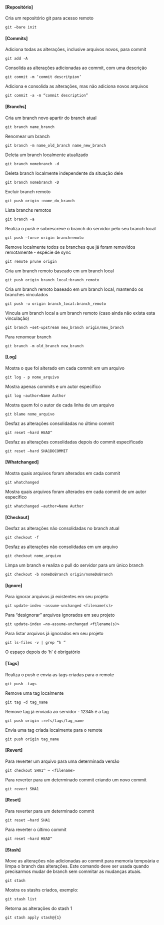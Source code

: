 #### [Repositório]

Cria um repositório git para acesso remoto

```console
git –bare init
```

#### [Commits]

Adiciona todas as alterações, inclusive arquivos novos,  para commit

```console
git add -A
```

Consolida as alterações adicionadas ao commit, com uma descrição

```console
git commit -m ‘commit descritpion’
```

Adiciona e consolida as alterações, mas não adiciona novos arquivos

```console
git commit -a -m “commit description”
```


#### [Branchs]

Cria um branch novo apartir do branch atual

```console
git branch name_branch
```

Renomear um branch

```console
git branch -m name_old_branch name_new_branch
```

Deleta um branch localmente atualizado

```console
git branch nomebranch -d
```

Deleta branch localmente independente da situação dele

```console
git branch nomebranch -D
```

Excluir branch remoto

```console
git push origin :nome_do_branch
```

Lista branchs remotos

```console
git branch -a
```

Realiza o push e sobrescreve o branch do servidor pelo seu branch local

```console
git push –force origin branchremoto
```

Remove localmente todos os branches que já foram removidos remotamente - espécie de sync

```console
git remote prune origin
```

Cria um branch remoto baseado em um branch local

```console
git push origin branch_local:branch_remoto
```

Cria um branch remoto baseado em um branch local, mantendo os branches vinculados 

```console
git push -u origin branch_local:branch_remoto
```

Vincula um branch local a um branch remoto (caso ainda não exista esta vinculação)

```console
git branch –set-upstream meu_branch origin/meu_branch
```

Para renomear branch

```console
git branch -m old_branch new_branch
```

#### [Log]

Mostra o que foi alterado em cada commit em um arquivo

```console
git log - p nome_arquivo
```

Mostra apenas commits e um autor específico

```console
git log –author=Name Author
```

Mostra quem foi o autor de cada linha de um arquivo

```console
git blame nome_arquivo
```

Desfaz as alterações consolidadas no último commit

```console
git reset –hard HEAD^
```

Desfaz as alterações consolidadas depois do commit específicado

```console
git reset –hard SHA1DOCOMMIT
```

#### [Whatchanged]

Mostra quais arquivos foram alterados em cada commit

```console
git whatchanged
```

Mostra quais arquivos foram alterados em cada commit de um autor específico

```console
git whatchanged –author=Name Author
```

#### [Checkout]

Desfaz as alterações não consolidadas no branch atual

```console
git checkout -f
```

Desfaz as alterações não consolidadas em um arquivo

```console
git checkout nome_arquivo
```

Limpa um branch e realiza o pull do servidor para um único branch

```console
git checkout -b nomeDoBranch origin/nomeDoBranch
```

#### [Ignore]

Para ignorar arquivos já existentes em seu projeto

```console
git update-index –assume-unchanged <filename(s)>
```

Para “designorar” arquivos ignorados em seu projeto

```console
git update-index –no-assume-unchanged <filename(s)>
```

Para listar arquivos já ignorados em seu projeto

```console
git ls-files -v | grep “h ”
```
O espaço depois do ‘h’ é obrigatório

#### [Tags]

Realiza o push e envia as tags criadas para o remote

```console
git push –tags
```

Remove uma tag localmente

```console
git tag -d tag_name
```

Remove tag já enviada ao servidor - 12345 é a tag

```console
git push origin :refs/tags/tag_name
```

Envia uma tag criada localmente para o remote

```console
git push origin tag_name
```

#### [Revert]

Para reverter um arquivo para uma determinada versão

```console
git checkout SHA1^ — <filename>
```

Para reverter para um determinado commit criando um novo commit

```console
git revert SHA1
```

#### [Reset]

Para reverter para um determinado commit

```console
git reset –hard SHA1
```

Para reverter o último commit

```console
git reset –hard HEAD^
```

#### [Stash]

Move as alterações não adicionadas ao commit para memoria tempoária e limpa o branch das alterações. Este comando deve ser usada quando precisarmos mudar de branch sem commitar as mudanças atuais.

```console
git stash
```

Mostra os stashs criados, exemplo:

```console
git stash list
```

Retorna as alterações do stash 1

```console
git stash apply stash@{1}
```

